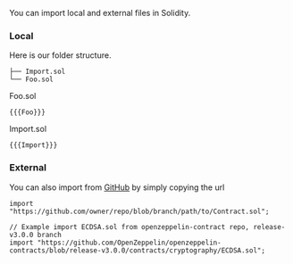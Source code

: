You can import local and external files in Solidity.

### Local

Here is our folder structure.

```
├── Import.sol
└── Foo.sol
```

Foo.sol

```solidity
{{{Foo}}}
```

Import.sol

```solidity
{{{Import}}}
```

### External

You can also import from [GitHub](https://github.com) by simply copying the url

```solidity
import "https://github.com/owner/repo/blob/branch/path/to/Contract.sol";

// Example import ECDSA.sol from openzeppelin-contract repo, release-v3.0.0 branch
import "https://github.com/OpenZeppelin/openzeppelin-contracts/blob/release-v3.0.0/contracts/cryptography/ECDSA.sol";
```
